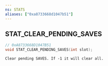 ```yaml
---
ns: STATS
aliases: ["0xa8733668d1047b51"]
---
```

## STAT_CLEAR_PENDING_SAVES

```c
// 0xA8733668D1047B51
void STAT_CLEAR_PENDING_SAVES(int slot);
```

```
Clear pending SAVES. If -1 it will clear all.
```
